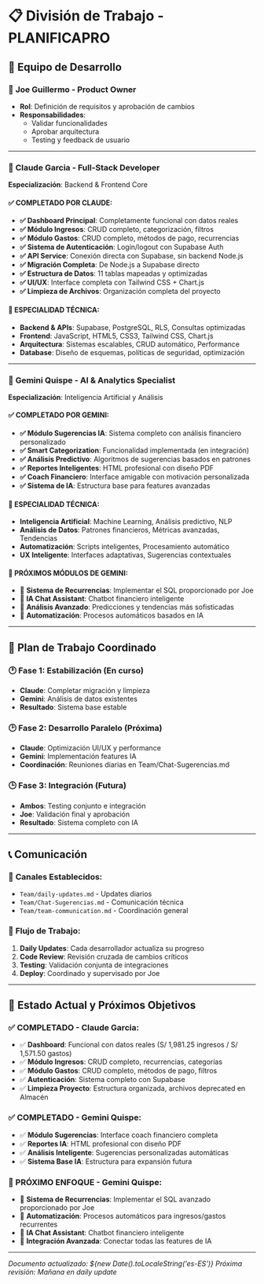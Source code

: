 # 📋 División de Trabajo - PLANIFICAPRO

## 👥 Equipo de Desarrollo

### 🎯 **Joe Guillermo** - Product Owner
- **Rol**: Definición de requisitos y aprobación de cambios
- **Responsabilidades**: 
  - Validar funcionalidades
  - Aprobar arquitectura
  - Testing y feedback de usuario

---

### 🚀 **Claude Garcia** - Full-Stack Developer
**Especialización**: Backend & Frontend Core

#### ✅ **COMPLETADO POR CLAUDE:**
- **✅ Dashboard Principal**: Completamente funcional con datos reales
- **✅ Módulo Ingresos**: CRUD completo, categorización, filtros
- **✅ Módulo Gastos**: CRUD completo, métodos de pago, recurrencias
- **✅ Sistema de Autenticación**: Login/logout con Supabase Auth
- **✅ API Service**: Conexión directa con Supabase, sin backend Node.js
- **✅ Migración Completa**: De Node.js a Supabase directo
- **✅ Estructura de Datos**: 11 tablas mapeadas y optimizadas
- **✅ UI/UX**: Interface completa con Tailwind CSS + Chart.js
- **✅ Limpieza de Archivos**: Organización completa del proyecto

#### 🎯 **ESPECIALIDAD TÉCNICA:**
- **Backend & APIs**: Supabase, PostgreSQL, RLS, Consultas optimizadas
- **Frontend**: JavaScript, HTML5, CSS3, Tailwind CSS, Chart.js
- **Arquitectura**: Sistemas escalables, CRUD automático, Performance
- **Database**: Diseño de esquemas, políticas de seguridad, optimización

---

### 🤖 **Gemini Quispe** - AI & Analytics Specialist
**Especialización**: Inteligencia Artificial y Análisis

#### ✅ **COMPLETADO POR GEMINI:**
- **✅ Módulo Sugerencias IA**: Sistema completo con análisis financiero personalizado
- **✅ Smart Categorization**: Funcionalidad implementada (en integración)
- **✅ Análisis Predictivo**: Algoritmos de sugerencias basados en patrones
- **✅ Reportes Inteligentes**: HTML profesional con diseño PDF
- **✅ Coach Financiero**: Interface amigable con motivación personalizada
- **✅ Sistema de IA**: Estructura base para features avanzadas

#### 🧠 **ESPECIALIDAD TÉCNICA:**
- **Inteligencia Artificial**: Machine Learning, Análisis predictivo, NLP
- **Análisis de Datos**: Patrones financieros, Métricas avanzadas, Tendencias
- **Automatización**: Scripts inteligentes, Procesamiento automático
- **UX Inteligente**: Interfaces adaptativas, Sugerencias contextuales

#### 🚧 **PRÓXIMOS MÓDULOS DE GEMINI:**
- 🔄 **Sistema de Recurrencias**: Implementar el SQL proporcionado por Joe
- 🔄 **IA Chat Assistant**: Chatbot financiero inteligente
- 🔄 **Análisis Avanzado**: Predicciones y tendencias más sofisticadas
- 🔄 **Automatización**: Procesos automáticos basados en IA

---

## 🎯 Plan de Trabajo Coordinado

### 🕐 **Fase 1: Estabilización** (En curso)
- **Claude**: Completar migración y limpieza
- **Gemini**: Análisis de datos existentes
- **Resultado**: Sistema base estable

### 🕑 **Fase 2: Desarrollo Paralelo** (Próxima)
- **Claude**: Optimización UI/UX y performance
- **Gemini**: Implementación features IA
- **Coordinación**: Reuniones diarias en Team/Chat-Sugerencias.md

### 🕒 **Fase 3: Integración** (Futura)
- **Ambos**: Testing conjunto e integración
- **Joe**: Validación final y aprobación
- **Resultado**: Sistema completo con IA

---

## 📞 Comunicación

### 📁 **Canales Establecidos**:
- `Team/daily-updates.md` - Updates diarios
- `Team/Chat-Sugerencias.md` - Comunicación técnica
- `Team/team-communication.md` - Coordinación general

### 🔄 **Flujo de Trabajo**:
1. **Daily Updates**: Cada desarrollador actualiza su progreso
2. **Code Review**: Revisión cruzada de cambios críticos
3. **Testing**: Validación conjunta de integraciones
4. **Deploy**: Coordinado y supervisado por Joe

---

## 🎯 Estado Actual y Próximos Objetivos

### **✅ COMPLETADO - Claude Garcia**:
- ✅ **Dashboard**: Funcional con datos reales (S/ 1,981.25 ingresos / S/ 1,571.50 gastos)
- ✅ **Módulo Ingresos**: CRUD completo, recurrencias, categorías
- ✅ **Módulo Gastos**: CRUD completo, métodos de pago, filtros
- ✅ **Autenticación**: Sistema completo con Supabase
- ✅ **Limpieza Proyecto**: Estructura organizada, archivos deprecated en Almacén

### **✅ COMPLETADO - Gemini Quispe**:
- ✅ **Módulo Sugerencias**: Interface coach financiero completa
- ✅ **Reportes IA**: HTML profesional con diseño PDF
- ✅ **Análisis Inteligente**: Sugerencias personalizadas automáticas
- ✅ **Sistema Base IA**: Estructura para expansión futura

### **🚧 PRÓXIMO ENFOQUE - Gemini Quispe**:
- 🎯 **Sistema de Recurrencias**: Implementar el SQL avanzado proporcionado por Joe
- 🎯 **Automatización**: Procesos automáticos para ingresos/gastos recurrentes
- 🎯 **IA Chat Assistant**: Chatbot financiero inteligente
- 🎯 **Integración Avanzada**: Conectar todas las features de IA

---

*Documento actualizado: ${new Date().toLocaleString('es-ES')}*
*Próxima revisión: Mañana en daily update*
